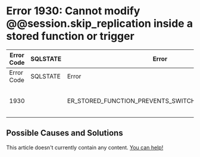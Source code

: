 
# Error 1930: Cannot modify @@session.skip_replication inside a stored function or trigger


| Error Code | SQLSTATE | Error | Description |
| --- | --- | --- | --- |
| Error Code | SQLSTATE | Error | Description |
| 1930 |  | ER_STORED_FUNCTION_PREVENTS_SWITCH_SKIP_REPLICATION | Cannot modify @@session.skip_replication inside a stored function or trigger |




## Possible Causes and Solutions


This article doesn't currently contain any content. [You can help!](/en/writing-and-editing-knowledge-base-articles/)


